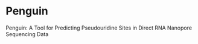 # Penguin
Penguin: A Tool for Predicting Pseudouridine Sites in Direct RNA Nanopore Sequencing Data
